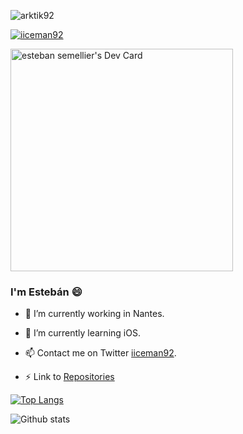 <p align="left">
 <img src="https://komarev.com/ghpvc/?username=arktik92&label=Profile%20views&color=0e75b6&style=flat"
                     alt="arktik92"/>
 </p>
       
<p align="left">
<a href="https://twitter.com/iiceman92" target="blank"><img
        src="https://img.shields.io/twitter/follow/iiceman92?logo=twitter&style=for-the-badge" alt="iiceman92"/></a>
</p>
<a href="https://app.daily.dev/arktik92"><img src="https://api.daily.dev/devcards/v2/DXlzzuJnhPak8IzURRK2Z.png?type=default&r=0y4" width="356" alt="esteban semellier's Dev Card"/></a>

### I'm Estebán 😄

- 🔭 I’m currently working in Nantes.
- 🌱 I’m currently learning iOS.
- 📫 Contact me on Twitter [iiceman92](https://twitter.com/iiceman92).

- ⚡ Link to [Repositories](https://github.com/arktik92?tab=repositories)
  <!-- Link to [Estebán's Website](https://github.io/arktik92) -->

[![Top Langs](https://github-readme-stats.vercel.app/api/top-langs/?username=arktik92&hide=html)](https://github.com/anuraghazra/github-readme-stats)

![Github stats](https://github-readme-stats.vercel.app/api?username=arktik92&show_icons=true&theme=merko)


<!--
**arktik92/arktik92** is a ✨ _special_ ✨ repository because its `README.md` (this file) appears on your GitHub profile.

Here are some ideas to get you started:

- 🔭 I’m currently working on ...
- 🌱 I’m currently learning ...
- 👯 I’m looking to collaborate on ...
- 🤔 I’m looking for help with ...
- 💬 Ask me about ...
- 📫 How to reach me: ...
- 😄 Pronouns: ...
- ⚡ Fun fact: ...
-->
